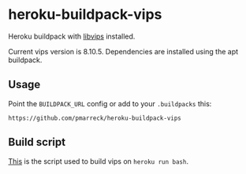 heroku-buildpack-vips
=====================

Heroku buildpack with [libvips](https://github.com/jcupitt/libvips) installed.

Current vips version is 8.10.5.
Dependencies are installed using the apt buildpack.

## Usage

Point the `BUILDPACK_URL` config or add to your `.buildpacks` this:

```
https://github.com/pmarreck/heroku-buildpack-vips
```

## Build script

[This](./build.sh) is the script used to build vips on `heroku run bash`.
